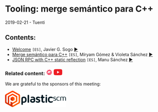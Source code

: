 # Tooling: merge semántico para C++
2019-02-21 - Tuenti

## Contents:
- [Welcome](welcome.pdf) `[ES]`, Javier G. Sogo [&#x25b6;](https://youtu.be/Fc4mAI5cDUQ?t=1)
- [Merge semántico para C++](plasticscm.pdf) `[ES]`, Míryam Gómez & Violeta Sánchez [&#x25b6;](https://youtu.be/Fc4mAI5cDUQ?t=260)
- [JSON RPC with C++ static reflection](json_rpc.pdf) `[ES]`, Manu Sánchez [&#x25b6;](https://youtu.be/Fc4mAI5cDUQ?t=3239)

### Related content: [<img src="../assets/brand-logos/meetup.svg" alt="meetup" height="20"/>](https://www.meetup.com/es-ES/Madrid-C-Cpp/events/259071893/) [<img src="../assets/brand-logos/youtube.svg" alt="youtube" height="20"/>](https://youtu.be/Fc4mAI5cDUQ)

We are grateful to the sponsors of this meeting:  

[<img src="../assets/sponsor-logos/plastic_scm.png" alt="PlasticSCM" width="200"/>](https://www.plasticscm.com/)
